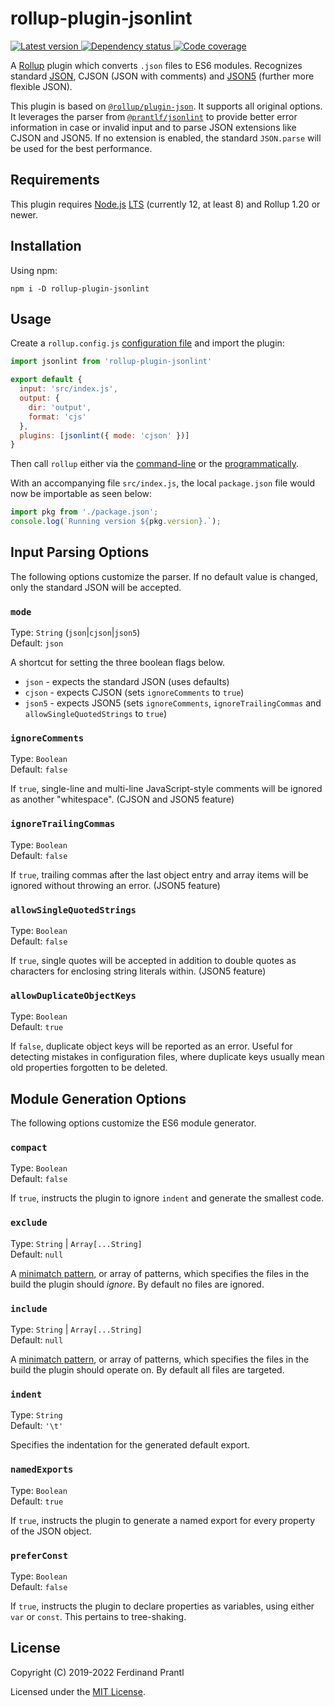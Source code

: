 # rollup-plugin-jsonlint

[![Latest version](https://img.shields.io/npm/v/rollup-plugin-jsonlint)
 ![Dependency status](https://img.shields.io/librariesio/release/npm/rollup-plugin-jsonlint)
](https://www.npmjs.com/package/rollup-plugin-jsonlint)
[![Code coverage](https://codecov.io/gh/prantlf/rollup-plugin-jsonlint/branch/master/graph/badge.svg)](https://codecov.io/gh/prantlf/rollup-plugin-jsonlint)

A [Rollup] plugin which converts `.json` files to ES6 modules. Recognizes standard [JSON], CJSON (JSON with comments) and [JSON5] (further more flexible JSON).

This plugin is based on [`@rollup/plugin-json`]. It supports all original options. It leverages the parser from [`@prantlf/jsonlint`] to provide better error information in case or invalid input and to parse JSON extensions like CJSON and JSON5. If no extension is enabled, the standard `JSON.parse` will be used for the best performance.

## Requirements

This plugin requires [Node.js] [LTS] (currently 12, at least 8) and Rollup 1.20 or newer.

## Installation

Using npm:

    npm i -D rollup-plugin-jsonlint

## Usage

Create a `rollup.config.js` [configuration file] and import the plugin:

```js
import jsonlint from 'rollup-plugin-jsonlint'

export default {
  input: 'src/index.js',
  output: {
    dir: 'output',
    format: 'cjs'
  },
  plugins: [jsonlint({ mode: 'cjson' })]
}
```

Then call `rollup` either via the [command-line] or the [programmatically].

With an accompanying file `src/index.js`, the local `package.json` file would now be importable as seen below:

```js
import pkg from './package.json';
console.log(`Running version ${pkg.version}.`);
```

## Input Parsing Options

The following options customize the parser. If no default value is changed, only the standard JSON will be accepted.

### `mode`

Type: `String` (`json`|`cjson`|`json5`)<br>
Default: `json`

A shortcut for setting the three boolean flags below.

* `json` - expects the standard JSON (uses defaults)
* `cjson` - expects CJSON (sets `ignoreComments` to `true`)
* `json5` - expects JSON5 (sets `ignoreComments`, `ignoreTrailingCommas` and `allowSingleQuotedStrings` to `true`)

### `ignoreComments`

Type: `Boolean`<br>
Default: `false`

If `true`, single-line and multi-line JavaScript-style comments will be ignored as another "whitespace". (CJSON and JSON5 feature)

### `ignoreTrailingCommas`

Type: `Boolean`<br>
Default: `false`

If `true`, trailing commas after the last object entry and array items will be ignored without throwing an error. (JSON5 feature)

### `allowSingleQuotedStrings`

Type: `Boolean`<br>
Default: `false`

If `true`, single quotes will be accepted in addition to double quotes as characters for enclosing string literals within. (JSON5 feature)

### `allowDuplicateObjectKeys`

Type: `Boolean`<br>
Default: `true`

If `false`, duplicate object keys will be reported as an error. Useful for detecting mistakes in configuration files, where duplicate keys usually mean old properties forgotten to be deleted.

## Module Generation Options

The following options customize the ES6 module generator.

### `compact`

Type: `Boolean`<br>
Default: `false`

If `true`, instructs the plugin to ignore `indent` and generate the smallest code.

### `exclude`

Type: `String` | `Array[...String]`<br>
Default: `null`

A [minimatch pattern], or array of patterns, which specifies the files in the build the plugin should *ignore*. By default no files are ignored.

### `include`

Type: `String` | `Array[...String]`<br>
Default: `null`

A [minimatch pattern], or array of patterns, which specifies the files in the build the plugin should operate on. By default all files are targeted.

### `indent`

Type: `String`<br>
Default: `'\t'`

Specifies the indentation for the generated default export.

### `namedExports`

Type: `Boolean`<br>
Default: `true`

If `true`, instructs the plugin to generate a named export for every property of the JSON object.

### `preferConst`

Type: `Boolean`<br>
Default: `false`

If `true`, instructs the plugin to declare properties as variables, using either `var` or `const`. This pertains to tree-shaking.

## License

Copyright (C) 2019-2022 Ferdinand Prantl

Licensed under the [MIT License].

[MIT License]: http://en.wikipedia.org/wiki/MIT_License
[Rollup]: https://rollupjs.org/
[JSON]: https://tools.ietf.org/html/rfc8259
[JSON5]: https://spec.json5.org
[`@prantlf/jsonlint`]: https://github.com/prantlf/jsonlint#readme
[`@rollup/plugin-json`]: https://github.com/rollup/plugins/tree/master/packages/json#rollupplugin-json
[Node.js]: https://nodejs.org/
[LTS]: https://github.com/nodejs/Release
[configuration file]: https://www.rollupjs.org/guide/en/#configuration-files
[command-line]: https://www.rollupjs.org/guide/en/#command-line-reference
[programmatically]: https://www.rollupjs.org/guide/en/#javascript-api
[minimatch pattern]: https://github.com/isaacs/minimatch
